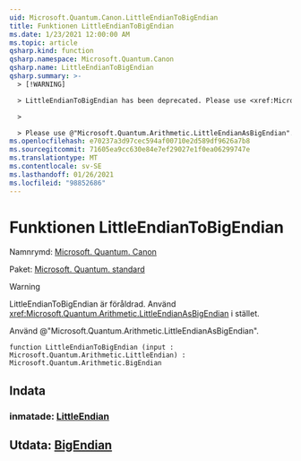 ```yaml
---
uid: Microsoft.Quantum.Canon.LittleEndianToBigEndian
title: Funktionen LittleEndianToBigEndian
ms.date: 1/23/2021 12:00:00 AM
ms.topic: article
qsharp.kind: function
qsharp.namespace: Microsoft.Quantum.Canon
qsharp.name: LittleEndianToBigEndian
qsharp.summary: >-
  > [!WARNING]

  > LittleEndianToBigEndian has been deprecated. Please use <xref:Microsoft.Quantum.Arithmetic.LittleEndianAsBigEndian> instead.

  >

  > Please use @"Microsoft.Quantum.Arithmetic.LittleEndianAsBigEndian".
ms.openlocfilehash: e70237a3d97cec594af00710e2d589df9626a7b8
ms.sourcegitcommit: 71605ea9cc630e84e7ef29027e1f0ea06299747e
ms.translationtype: MT
ms.contentlocale: sv-SE
ms.lasthandoff: 01/26/2021
ms.locfileid: "98852686"
---
```

# <a name="littleendiantobigendian-function"></a>Funktionen LittleEndianToBigEndian

Namnrymd: [Microsoft. Quantum. Canon](xref:Microsoft.Quantum.Canon)

Paket: [Microsoft. Quantum. standard](https://nuget.org/packages/Microsoft.Quantum.Standard)


> [!WARNING]
> LittleEndianToBigEndian är föråldrad. Använd <xref:Microsoft.Quantum.Arithmetic.LittleEndianAsBigEndian> i stället.
>
> Använd @"Microsoft.Quantum.Arithmetic.LittleEndianAsBigEndian".



```qsharp
function LittleEndianToBigEndian (input : Microsoft.Quantum.Arithmetic.LittleEndian) : Microsoft.Quantum.Arithmetic.BigEndian
```


## <a name="input"></a>Indata

### <a name="input--littleendian"></a>inmatade: [LittleEndian](xref:Microsoft.Quantum.Arithmetic.LittleEndian)





## <a name="output--bigendian"></a>Utdata: [BigEndian](xref:Microsoft.Quantum.Arithmetic.BigEndian)

